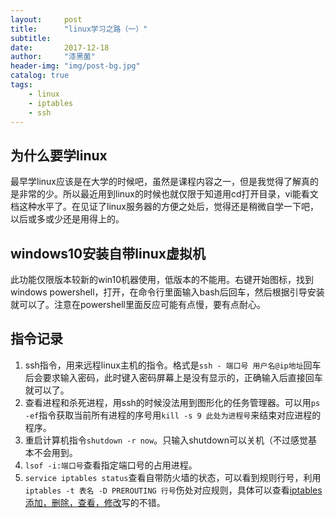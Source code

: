 ```yaml
---
layout:     post
title:      "linux学习之路（一）"
subtitle:   
date:       2017-12-18
author:     "漆黑菌"
header-img: "img/post-bg.jpg"
catalog: true
tags:
    - linux
    - iptables
    - ssh
---
```


## 为什么要学linux
最早学linux应该是在大学的时候吧，虽然是课程内容之一，但是我觉得了解真的是非常的少。所以最近用到linux的时候也就仅限于知道用cd打开目录，vi能看文档这种水平了。在见证了linux服务器的方便之处后，觉得还是稍微自学一下吧，以后或多或少还是用得上的。

## windows10安装自带linux虚拟机
此功能仅限版本较新的win10机器使用，低版本的不能用。右键开始图标，找到windows powershell，打开，在命令行里面输入bash后回车，然后根据引导安装就可以了。注意在powershell里面反应可能有点慢，要有点耐心。

## 指令记录
1. ssh指令，用来远程linux主机的指令。格式是`ssh - 端口号 用户名@ip地址`回车后会要求输入密码，此时键入密码屏幕上是没有显示的，正确输入后直接回车就可以了。
2. 查看进程和杀死进程，用ssh的时候没法用到图形化的任务管理器。可以用`ps -ef`指令获取当前所有进程的序号用`kill -s 9 此处为进程号`来结束对应进程的程序。
3. 重启计算机指令`shutdown -r now`。只输入shutdown可以关机（不过感觉基本不会用到。
4. `lsof -i:端口号`查看指定端口号的占用进程。
5. `service iptables status`查看自带防火墙的状态，可以看到规则行号，利用`iptables -t 表名 -D PREROUTING 行号`伤处对应规则，具体可以查看[iptables 添加，删除，查看，修改](http://blog.51yip.com/linux/1404.html)写的不错。
